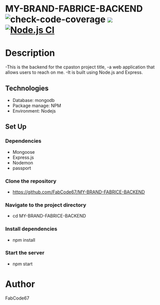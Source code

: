 # MY-BRAND-FABRICE-BACKEND ![check-code-coverage](https://img.shields.io/badge/code--coverage-98.14%25-brightgreen) <a href="https://codeclimate.com/github/FabCode67/MY-BRAND-FABRICE-BACKEND/maintainability"><img src="https://api.codeclimate.com/v1/badges/32fad206f1b3dc2e0a55/maintainability" /></a>   [![Node.js CI](https://github.com/FabCode67/MY-BRAND-FABRICE-BACKEND/actions/workflows/node.js.yml/badge.svg)](https://github.com/FabCode67/MY-BRAND-FABRICE-BACKEND/actions/workflows/node.js.yml)
# Description
-This is the backend for the cpaston project title, 
-a web application that allows users to reach on me.
-It is built using Node.js and Express.
## Technologies
 - Database: mongodb
 - Package manage: NPM
 - Environment: Nodejs
## Set Up
### Dependencies
- Mongoose 
- Express.js
- Nodemon 
- passport
### Clone the repository
- https://github.com/FabCode67/MY-BRAND-FABRICE-BACKEND
### Navigate to the project directory
- cd MY-BRAND-FABRICE-BACKEND
### Install dependencies
- npm install
### Start the server
- npm start
# Author
FabCode67
